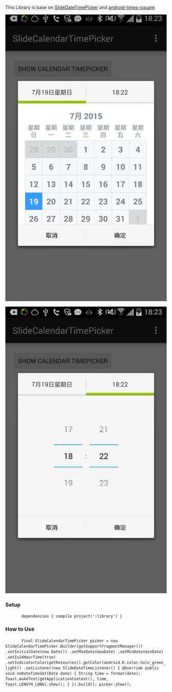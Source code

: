 This Library is base on [SlideDateTimePicker](https://github.com/jjobes/SlideDateTimePicker) and [android-times-square](https://github.com/square/android-times-square).

![](https://raw.githubusercontent.com/ACCoder/SlideCalendarTimePicker/master/appworks/SlideCalendarTimePicker/screenshot1.png)

![](https://raw.githubusercontent.com/ACCoder/SlideCalendarTimePicker/master/appworks/SlideCalendarTimePicker/screenshot2.png)

### Setup

``       
dependencies {
    compile project(':library')
}
``

### How to Use

``       
final SlideCalendarTimePicker picker = new SlideCalendarTimePicker.Builder(getSupportFragmentManager())
                .setInitialDate(new Date())
                .setMaxDate(maxDate)
                .setMinDate(minDate)
                .setIs24HourTime(true)
                .setIndicatorColor(getResources().getColor(android.R.color.holo_green_light))
                .setListener(new SlideDateTimeListener() {
                    @Override
                    public void onDateTimeSet(Date date) {
                        String time = format(date);
                        Toast.makeText(getApplicationContext(), time, Toast.LENGTH_LONG).show();
                    }
                }).build();
        picker.show();
    ``
